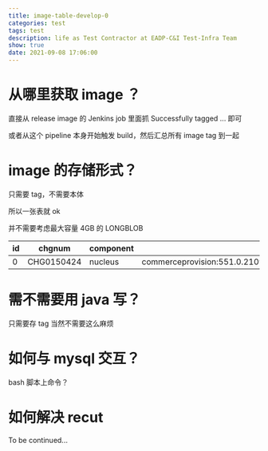 ```yaml
---
title: image-table-develop-0
categories: test
tags: test
description: life as Test Contractor at EADP-C&I Test-Infra Team
show: true
date: 2021-09-08 17:06:00
---
```

# 从哪里获取 image ？

直接从 release image 的 Jenkins job 里面抓 Successfully tagged ... 即可

或者从这个 pipeline 本身开始触发 build，然后汇总所有 image tag 到一起



# image 的存储形式？

只需要 tag，不需要本体

所以一张表就 ok

并不需要考虑最大容量 4GB 的 LONGBLOB

| id | chgnum | component | imagetag |
| - | - | - | - |
| 0 | CHG0150424 | nucleus | commerceprovision:551.0.210909.451.28f2606.202109090654.CHG0150424_3rd_cut.1631170495

# 需不需要用 java 写？

只需要存 tag 当然不需要这么麻烦

# 如何与 mysql 交互？

bash 脚本上命令？

# 如何解决 recut

To be continued...